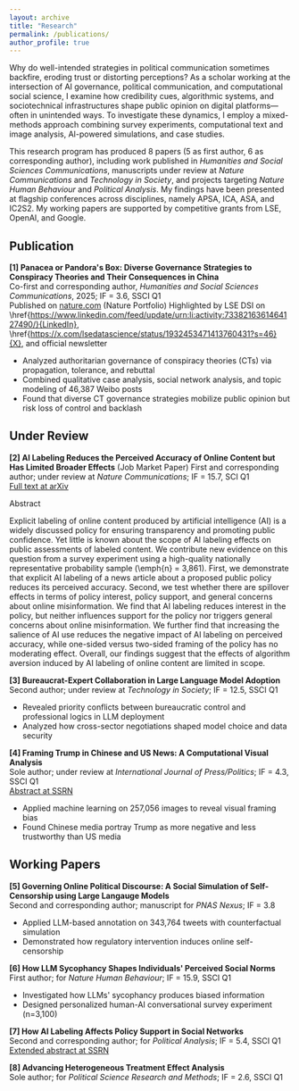 ```yaml
---
layout: archive
title: "Research"
permalink: /publications/
author_profile: true
---
```


Why do well-intended strategies in political communication sometimes backfire, eroding trust or distorting perceptions? As a scholar working at the intersection of AI governance, political communication, and computational social science, I examine how credibility cues, algorithmic systems, and sociotechnical infrastructures shape public opinion on digital platforms—often in unintended ways. To investigate these dynamics, I employ a mixed-methods approach combining survey experiments, computational text and image analysis, AI-powered simulations, and case studies.

This research program has produced 8 papers (5 as first author, 6 as corresponding author), including work published in *Humanities and Social Sciences Communications*, manuscripts under review at *Nature Communications* and *Technology in Society*, and projects targeting *Nature Human Behaviour* and *Political Analysis*. My findings have been presented at flagship conferences across disciplines, namely APSA, ICA, ASA, and IC2S2. My working papers are supported by competitive grants from LSE, OpenAI, and Google.

## Publication

**[1] Panacea or Pandora's Box: Diverse Governance Strategies to Conspiracy Theories and Their Consequences in China**  
Co-first and corresponding author, *Humanities and Social Sciences Communications*, 2025; IF = 3.6, SSCI Q1  
Published on [nature.com](https://www.nature.com/articles/s41599-024-04350-1) (Nature Portfolio)
Highlighted by LSE DSI on \href{https://www.linkedin.com/feed/update/urn:li:activity:7338216361464127490/}{LinkedIn}, \href{https://x.com/lsedatascience/status/1932453471413760431?s=46}{X}, and official newsletter

- Analyzed authoritarian governance of conspiracy theories (CTs) via propagation, tolerance, and rebuttal 
- Combined qualitative case analysis, social network analysis, and topic modeling of 46,387 Weibo posts
- Found that diverse CT governance strategies mobilize public opinion but risk loss of control and backlash

## Under Review

**[2] AI Labeling Reduces the Perceived Accuracy of Online Content but Has Limited Broader Effects** (Job Market Paper) 
First and corresponding author; under review at *Nature Communications*; IF = 15.7, SCI Q1  
[Full text at arXiv](https://arxiv.org/your-link)

Abstract 

Explicit labeling of online content produced by artificial intelligence (AI) is a widely discussed policy for ensuring transparency and promoting public confidence. Yet little is known about the scope of AI labeling effects on public assessments of labeled content. We contribute new evidence on this question from a survey experiment using a high-quality nationally representative probability sample (\emph{n} = 3,861). First, we demonstrate that explicit AI labeling of a news article about a proposed public policy reduces its perceived accuracy. Second, we test whether there are spillover effects in terms of policy interest, policy support, and general concerns about online misinformation. We find that AI labeling reduces interest in the policy, but neither influences support for the policy nor triggers general concerns about online misinformation. We further find that increasing the salience of AI use reduces the negative impact of AI labeling on perceived accuracy, while one-sided versus two-sided framing of the policy has no moderating effect. Overall, our findings suggest that the effects of algorithm aversion induced by AI labeling of online content are limited in scope.

**[3] Bureaucrat-Expert Collaboration in Large Language Model Adoption**  
Second author; under review at *Technology in Society*; IF = 12.5, SSCI Q1
- Revealed priority conflicts between bureaucratic control and professional logics in LLM deployment
- Analyzed how cross-sector negotiations shaped model choice and data security

**[4] Framing Trump in Chinese and US News: A Computational Visual Analysis**  
Sole author; under review at *International Journal of Press/Politics*; IF = 4.3, SSCI Q1  
[Abstract at SSRN](your-ssrn-link)
- Applied machine learning on 257,056 images to reveal visual framing bias
- Found Chinese media portray Trump as more negative and less trustworthy than US media

## Working Papers

**[5] Governing Online Political Discourse: A Social Simulation of Self-Censorship using Large Langauge Models**  
Second and corresponding author; manuscript for *PNAS Nexus*; IF = 3.8
- Applied LLM-based annotation on 343,764 tweets with counterfactual simulation
- Demonstrated how regulatory intervention induces online self-censorship

**[6] How LLM Sycophancy Shapes Individuals' Perceived Social Norms**  
First author; for *Nature Human Behaviour*; IF = 15.9, SSCI Q1
- Investigated how LLMs' sycophancy produces biased information
- Designed personalized human-AI conversational survey experiment (n=3,100)

**[7] How AI Labeling Affects Policy Support in Social Networks**  
Second and corresponding author; for *Political Analysis*; IF = 5.4, SSCI Q1  
[Extended abstract at SSRN](your-link)

**[8] Advancing Heterogeneous Treatment Effect Analysis**  
Sole author; for *Political Science Research and Methods*; IF = 2.6, SSCI Q1
